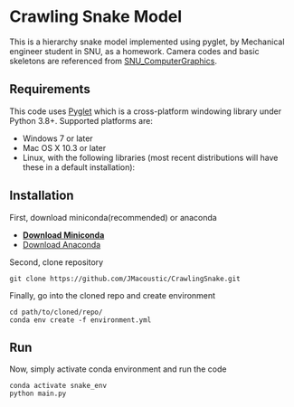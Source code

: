 # Crawling Snake Model
This is a hierarchy snake model implemented using pyglet, by Mechanical engineer student in SNU, as a homework. Camera codes and basic skeletons are referenced from [SNU_ComputerGraphics](https://github.com/SNU-IntelligentMotionLab/SNU_ComputerGraphics_).

## Requirements

This code uses [Pyglet](https://github.com/pyglet/pyglet) which is a cross-platform windowing library under Python 3.8+. 
Supported platforms are:

* Windows 7 or later
* Mac OS X 10.3 or later
* Linux, with the following libraries (most recent distributions will have these in a default installation):

## Installation

First, download miniconda(recommended) or anaconda
- **[Download Miniconda](https://www.anaconda.com/docs/getting-started/miniconda/install)**
- [Download Anaconda](https://docs.conda.io/projects/conda/en/latest/user-guide/install/index.html)

Second, clone repository

    git clone https://github.com/JMacoustic/CrawlingSnake.git

Finally, go into the cloned repo and create environment
    
    cd path/to/cloned/repo/
    conda env create -f environment.yml

## Run

Now, simply activate conda environment and run the code

    conda activate snake_env
    python main.py